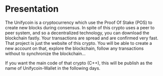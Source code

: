# Presentation
The Unifycoin is a cryptocurrency which use the Proof Of Stake (POS) to create new blocks during consensus.
In spite of this crypto uses a peer to peer system, and so a  decentralized technology, you can download the blockchain fastly. Your transactions are spread and are confirmed very fast.
That project is just the website of this crypto. You will be able to create a new account on that, explore the blockchain, follow any transactions without to synchronize the blockchain...

If you want the main code of that crypto (C++), this will be publish as the name of Unifycoin-Wallet in the following days.
